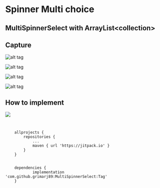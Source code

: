 # Spinner Multi choice




## MultiSpinnerSelect with ArrayList&lt;collection>






## Capture

![alt tag](https://cloud.githubusercontent.com/assets/4397770/9688649/32270ea4-52f6-11e5-872f-8e4e87fb6052.png)

![alt tag](https://cloud.githubusercontent.com/assets/4397770/9688322/139dae04-52f4-11e5-8cac-f6981114e232.png)

![alt tag](https://cloud.githubusercontent.com/assets/4397770/9688323/13a7b1e2-52f4-11e5-863e-e261dc2b3b26.png)

![alt tag](https://cloud.githubusercontent.com/assets/4397770/9688321/1382d9f8-52f4-11e5-976c-407fafdbe622.png)



## How to implement
[![](https://jitpack.io/v/grimarj89/MultiSpinnerSelect.svg)](https://jitpack.io/#grimarj89/MultiSpinnerSelect)

```


	allprojects {
		repositories {
			...
			maven { url 'https://jitpack.io' }
		}
	}


```



```
    dependencies {
	        implementation 'com.github.grimarj89:MultiSpinnerSelect:Tag'
	}


```






